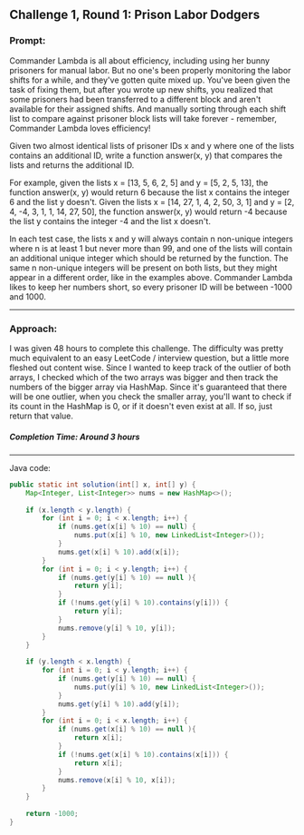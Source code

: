 
## Challenge 1, Round 1: Prison Labor Dodgers

### Prompt: 

Commander Lambda is all about efficiency, including using her bunny prisoners for manual labor. But no one's been properly monitoring the labor shifts for a while, and they've gotten quite mixed up. You've been given the task of fixing them, but after you wrote up new shifts, you realized that some prisoners had been transferred to a different block and aren't available for their assigned shifts. And manually sorting through each shift list to compare against prisoner block lists will take forever - remember, Commander Lambda loves efficiency!

Given two almost identical lists of prisoner IDs x and y where one of the lists contains an additional ID, write a function answer(x, y) that compares the lists and returns the additional ID.

For example, given the lists x = [13, 5, 6, 2, 5] and y = [5, 2, 5, 13], the function answer(x, y) would return 6 because the list x contains the integer 6 and the list y doesn't. Given the lists x = [14, 27, 1, 4, 2, 50, 3, 1] and y = [2, 4, -4, 3, 1, 1, 14, 27, 50], the function answer(x, y) would return -4 because the list y contains the integer -4 and the list x doesn't.

In each test case, the lists x and y will always contain n non-unique integers where n is at least 1 but never more than 99, and one of the lists will contain an additional unique integer which should be returned by the function. The same n non-unique integers will be present on both lists, but they might appear in a different order, like in the examples above. Commander Lambda likes to keep her numbers short, so every prisoner ID will be between -1000 and 1000.

---
### Approach:

I was given 48 hours to complete this challenge. The difficulty was pretty much equivalent to an easy LeetCode / interview question, but a little more fleshed out content wise. Since I wanted to keep track of the outlier of both arrays, I checked which of the two arrays was bigger and then track the numbers of the bigger array via HashMap. Since it's guaranteed that there will be one outlier, when you check the smaller array, you'll want to check if its count in the HashMap is 0, or if it doesn't even exist at all. If so, just return that value.

##### Completion Time: Around 3 hours

---
Java code:
``` java
public static int solution(int[] x, int[] y) {
    Map<Integer, List<Integer>> nums = new HashMap<>();
    
    if (x.length < y.length) {
        for (int i = 0; i < x.length; i++) {
        	if (nums.get(x[i] % 10) == null) {
        		nums.put(x[i] % 10, new LinkedList<Integer>());
        	}
        	nums.get(x[i] % 10).add(x[i]);
        }
        for (int i = 0; i < y.length; i++) {
            if (nums.get(y[i] % 10) == null ){
                return y[i];
            }
            if (!nums.get(y[i] % 10).contains(y[i])) {
            	return y[i];
            }
            nums.remove(y[i] % 10, y[i]);
        }
    }
    
    if (y.length < x.length) {
        for (int i = 0; i < y.length; i++) {
        	if (nums.get(y[i] % 10) == null) {
        		nums.put(y[i] % 10, new LinkedList<Integer>());
        	}
        	nums.get(y[i] % 10).add(y[i]);
        }
        for (int i = 0; i < x.length; i++) {
            if (nums.get(x[i] % 10) == null ){
                return x[i];
            }
            if (!nums.get(x[i] % 10).contains(x[i])) {
            	return x[i];
            }
            nums.remove(x[i] % 10, x[i]);
        }
    }
    
    return -1000;
}
```